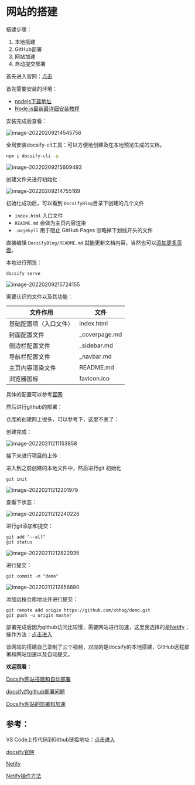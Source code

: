 # 网站的搭建

搭建步骤：

1. 本地搭建
2. GitHub部署
3. 网站加速
4. 自动提交部署

首先进入官网：[点击](https://docsify.js.org/#/zh-cn/)

首先需要安装的环境：

- [nodejs下载地址](http://nodejs.cn/download/)
- [Node.js最新最详细安装教程](https://blog.csdn.net/Small_Yogurt/article/details/104968169)

安装完成后查看：

![image-20220209214545756](https://xbhog-img.oss-cn-hangzhou.aliyuncs.com/xiaoxinimg/MarkDownImg/202202092145077.png)

全局安装docsify-cli工具：可以方便地创建及在本地预览生成的文档。

```sh
npm i docsify-cli -g
```

![image-20220209215609493](https://xbhog-img.oss-cn-hangzhou.aliyuncs.com/xiaoxinimg/MarkDownImg/202202092156708.png)

创建文件夹进行初始化：

![image-20220209214755169](https://xbhog-img.oss-cn-hangzhou.aliyuncs.com/xiaoxinimg/MarkDownImg/202202092147140.png)

初始化成功后，可以看到 `DocsifyBlog`目录下创建的几个文件

- `index.html` 入口文件
- `README.md` 会做为主页内容渲染
- `.nojekyll` 用于阻止 GitHub Pages 忽略掉下划线开头的文件

直接编辑 `DocsifyBlog/README.md` 就能更新文档内容，当然也可以[添加更多页面](https://docsify.js.org/#/zh-cn/more-pages)。

本地进行预览：

```shell
docsify serve
```

![image-20220209215724155](https://xbhog-img.oss-cn-hangzhou.aliyuncs.com/xiaoxinimg/MarkDownImg/202202092157980.png)

需要认识的文件以及其功能：

| 文件作用               | 文件          |
| ---------------------- | ------------- |
| 基础配置项（入口文件） | index.html    |
| 封面配置文件           | _coverpage.md |
| 侧边栏配置文件         | _sidebar.md   |
| 导航栏配置文件         | _navbar.md    |
| 主页内容渲染文件       | README.md     |
| 浏览器图标             | favicon.ico   |

具体的配置可以参考[官网](https://docsify.js.org/#/zh-cn/quickstart?id=%e5%88%9d%e5%a7%8b%e5%8c%96%e9%a1%b9%e7%9b%ae)

然后进行github的部署：

仓库的创建网上很多，可以参考下，这里不表了：

创建完成：

![image-20220211211153858](https://xbhog-img.oss-cn-hangzhou.aliyuncs.com/xiaoxinimg/MarkDownImg/202202112112210.png)

接下来进行项目的上传：

进入到之前创建的本地文件中，然后进行git 初始化

```shell
git init
```

![image-20220211212201979](https://xbhog-img.oss-cn-hangzhou.aliyuncs.com/xiaoxinimg/MarkDownImg/202202112122839.png)

查看下状态：

![image-20220211212240226](https://xbhog-img.oss-cn-hangzhou.aliyuncs.com/xiaoxinimg/MarkDownImg/202202112122187.png)

进行git添加和提交：

```shell
git add "--all" 
git status 
```

![image-20220211212822935](https://xbhog-img.oss-cn-hangzhou.aliyuncs.com/xiaoxinimg/MarkDownImg/202202112128831.png)

进行提交：

```shell
git commit -m "demo"
```

![image-20220211212856880](https://xbhog-img.oss-cn-hangzhou.aliyuncs.com/xiaoxinimg/MarkDownImg/202202112128383.png)

添加远程仓库地址并进行提交：

```shell
git remote add origin https://github.com/xbhog/demo.git
git push -u origin master
```

部署完成后因为github访问比较慢，需要网站进行加速，这里我选择的是[Netify](https://juejin.cn/post/6844904100329422861)；操作方法：[点击进入](https://juejin.cn/post/6844904100329422861)

该网站的搭建自己录制了三个视频，对应的是docsify的本地搭建，GitHub远程部署和网站加速以及自动提交。

**欢迎观看：**

[Docsify网站搭建和自动部署](https://www.bilibili.com/video/BV1Vb4y1771s/)

 [docsify的github部署问题](https://www.bilibili.com/video/BV1AP4y1w71x/)

[Docsify网站的部署和加速](https://www.bilibili.com/video/BV1uS4y1F7p5/)

## 参考：

VS Code上传代码到Github链接地址：[点击进入](https://blog.csdn.net/weixin_46161565/article/details/121010385)

[docsify官网](https://docsify.js.org/#/zh-cn/quickstart?id=%e5%88%9d%e5%a7%8b%e5%8c%96%e9%a1%b9%e7%9b%ae)

[Netify](https://juejin.cn/post/6844904100329422861)

[Netify操作方法](https://juejin.cn/post/6844904100329422861)